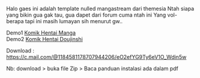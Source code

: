 Halo gaes ini adalah template nulled mangastream dari themesia
Ntah siapa yang bikin gua gak tau, gua dapet dari forum cuma ntah ini 
Yang vol- berapa tapi ini masih lumayan sih menurut gw..
 
Demo1
[Komik Hentai Manga](https://mihentai.com)   
Demo2
[Komik Hentai Doujinshi](https://Dojing.net ) 

Download : 
https://c.mail.com/@1184581178707944206/eO2efYG9Ty6eV1O_Wdin5w

Nb: download > buka file Zip > Baca panduan instalasi ada dalam pdf
